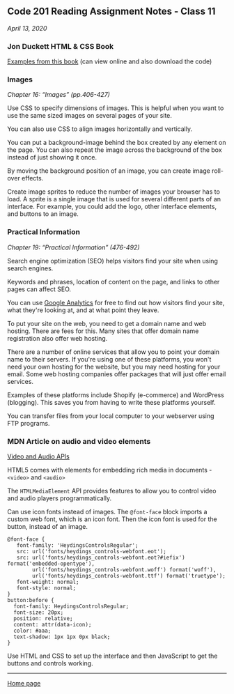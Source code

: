 ## Code 201 Reading Assignment Notes - Class 11

_April 13, 2020_

### Jon Duckett HTML & CSS Book

[Examples from this book](www.htmlandcssbook.com/) (can view online and also download the code)


### Images
_Chapter 16: “Images” (pp.406-427)_

Use CSS to specify dimensions of images. This is helpful when you want to use the same sized images on several pages of your site.

You can also use CSS to align images horizontally and vertically.

You can put a background-image behind the box created by any element on the page. You can also repeat the image across the background of the box instead of just showing it once.

By moving the background position of an image, you can create image roll-over effects.

Create image sprites to reduce the number of images your browser has to load. A sprite is a single image that is used for several different parts of an interface. For example, you could add the logo, other interface elements, and buttons to an image.

### Practical Information
_Chapter 19: “Practical Information” (476-492)_

Search engine optimization (SEO) helps visitors find your site when using search engines.

Keywords and phrases, location of content on the page, and links to other pages can affect SEO.

You can use [Google Analytics](www.google.com/analytics) for free to find out how visitors find your site, what they're looking at, and at what point they leave.

To put your site on the web, you need to get a domain name and web hosting. There are fees for this. Many sites that offer domain name registration also offer web hosting.

There are a number of online services that allow you to point your domain name to their servers. If you're using one of these platforms, you won't need your own hosting for the website, but you may need hosting for your email. Some web hosting companies offer packages that will just offer email services.

Examples of these platforms include Shopify (e-commerce) and WordPress (blogging). This saves you from having to write these platforms yourself.

You can transfer files from your local computer to your webserver using FTP programs.

### MDN Article on audio and video elements
[Video and Audio APIs](https://developer.mozilla.org/en-US/docs/Learn/JavaScript/Client-side_web_APIs/Video_and_audio_APIs)

HTML5 comes with elements for embedding rich media in documents - `<video>` and `<audio>`

The `HTMLMediaElement` API provides features to allow you to control video and audio players programmatically.

Can use icon fonts instead of images. The `@font-face` block imports a custom web font, which is an icon font. Then the icon font is used for the button, instead of an image.
```
@font-face {
   font-family: 'HeydingsControlsRegular';
   src: url('fonts/heydings_controls-webfont.eot');
   src: url('fonts/heydings_controls-webfont.eot?#iefix') format('embedded-opentype'),
        url('fonts/heydings_controls-webfont.woff') format('woff'),
        url('fonts/heydings_controls-webfont.ttf') format('truetype');
   font-weight: normal;
   font-style: normal;
}
button:before {
  font-family: HeydingsControlsRegular;
  font-size: 20px;
  position: relative;
  content: attr(data-icon);
  color: #aaa;
  text-shadow: 1px 1px 0px black;
}
```
Use HTML and CSS to set up the interface and then JavaScript to get the buttons and controls working.


---
[Home page](https://marlene-rinker.github.io/reading-notes/)